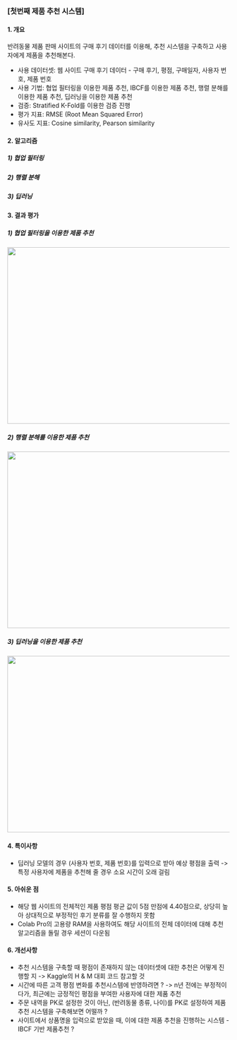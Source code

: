 ### [첫번째 제품 추천 시스템] 

#### 1. 개요  
반려동물 제품 판매 사이트의 구매 후기 데이터를 이용해, 추천 시스템을 구축하고 사용자에게 제품을 추천해본다.  

* 사용 데이터셋: 웹 사이트 구매 후기 데이터  - 구매 후기, 평점, 구매일자, 사용자 번호, 제품 번호   
* 사용 기법: 협업 필터링을 이용한 제품 추천, IBCF를 이용한 제품 추천, 행렬 분해를 이용한 제품 추천, 딥러닝을 이용한 제품 추천  
* 검증: Stratified K-Fold를 이용한 검증 진행  
* 평가 지표: RMSE (Root Mean Squared Error)  
* 유사도 지표: Cosine similarity, Pearson similarity  

#### 2. 알고리즘
##### 1) 협업 필터링

##### 2) 행렬 분해

##### 3) 딥러닝 
  
#### 3. 결과 평가 
##### 1) 협업 필터링을 이용한 제품 추천 
<img src='https://user-images.githubusercontent.com/48609095/172059784-002cb670-c0cd-4ac4-ac0b-23b6786f0e23.png' width = '800px' height='400px'></img>

##### 2) 행렬 분해를 이용한 제품 추천 
<img src='https://user-images.githubusercontent.com/48609095/172059812-a7eae034-efd3-4c8f-8d40-930ce2615ce3.png' width = '800px' height='400px'></img>

##### 3) 딥러닝을 이용한 제품 추천 
<img src='https://user-images.githubusercontent.com/48609095/172059952-61687f22-b26f-48e0-8296-d59745ec0e0b.png' width= '800px' height='400px'></img>

#### 4. 특이사항 
* 딥러닝 모델의 경우 (사용자 번호, 제품 번호)를 입력으로 받아 예상 평점을 출력  -> 특정 사용자에 제품을 추천해 줄 경우 소요 시간이 오래 걸림  

#### 5. 아쉬운 점 
* 해당 웹 사이트의 전체적인 제품 평점 평균 값이 5점 만점에 4.40점으로, 상당히 높아 상대적으로 부정적인 후기 분류를 잘 수행하지 못함 
* Colab Pro의 고용량 RAM을 사용하여도 해당 사이트의 전체 데이터에 대해 추천 알고리즘을 돌릴 경우 세션이 다운됨

#### 6. 개선사항 
* 추천 시스템을 구축할 때 평점이 존재하지 않는 데이터셋에 대한 추천은 어떻게 진행할 지 -> Kaggle의 H & M 대회 코드 참고할 것 
* 시간에 따른 고객 평점 변화를 추천시스템에 반영하려면 ? -> n년 전에는 부정적이다가, 최근에는 긍정적인 평점을 부여한 사용자에 대한 제품 추천 
* 주문 내역을 PK로 설정한 것이 아닌, (반려동물 종류, 나이)를 PK로 설정하여 제품 추천 시스템을 구축해보면 어떨까 ? 
* 사이트에서 상품명을 입력으로 받았을 때, 이에 대한 제품 추천을 진행하는 시스템  - IBCF 기반 제품추천 ? 
